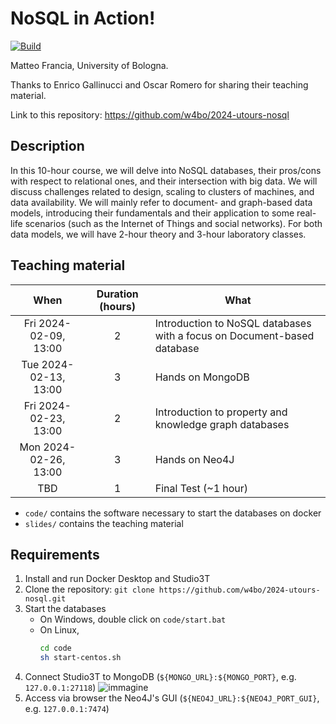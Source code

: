 # NoSQL in Action!

[![Build](https://github.com/w4bo/2024-utours-nosql/actions/workflows/build.yml/badge.svg)](https://github.com/w4bo/2024-utours-nosql/actions/workflows/build.yml)

Matteo Francia, University of Bologna.

Thanks to Enrico Gallinucci and Oscar Romero for sharing their teaching material.

Link to this repository: https://github.com/w4bo/2024-utours-nosql

## Description

In this 10-hour course, we will delve into NoSQL databases, their pros/cons with respect to relational ones, and their intersection with big data.
We will discuss challenges related to design, scaling to clusters of machines, and data availability.
We will mainly refer to document- and graph-based data models, introducing their fundamentals and their application to some real-life scenarios (such as the Internet of Things and social networks).
For both data models, we will have 2-hour theory and 3-hour laboratory classes.

## Teaching material

|          When           | Duration (hours) | What                                                                    |
|:-----------------------:|:----------------:|-------------------------------------------------------------------------|
| Fri 2024-02-09, 13:00   |         2        | Introduction to NoSQL databases with a focus on Document-based database |
| Tue 2024-02-13, 13:00   |         3        | Hands on MongoDB                                                        |
| Fri 2024-02-23, 13:00   |         2        | Introduction to property and knowledge graph databases                  |
| Mon 2024-02-26, 13:00   |         3        | Hands on Neo4J                                                          |
| TBD   |         1        | Final Test (~1 hour)                                                                      |

- `code/` contains the software necessary to start the databases on docker
- `slides/` contains the teaching material

## Requirements

1. Install and run Docker Desktop and Studio3T
1. Clone the repository: `git clone https://github.com/w4bo/2024-utours-nosql.git`
1. Start the databases
    - On Windows, double click on `code/start.bat`
    - On Linux,
      ```sh
      cd code
      sh start-centos.sh
      ``` 
1. Connect Studio3T to MongoDB (`${MONGO_URL}:${MONGO_PORT}`, e.g. `127.0.0.1:27118`)
   ![immagine](https://user-images.githubusercontent.com/18005592/224693910-36e7fbd3-aac7-4888-8872-a3ef2f12bda1.png)
1. Access via browser the Neo4J's GUI (`${NEO4J_URL}:${NEO4J_PORT_GUI}`, e.g. `127.0.0.1:7474`)

